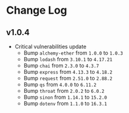# Change Log

## v1.0.4

- Critical vulnerabilities update
  - Bump `alchemy-ether` from `1.0.0` to `1.0.3`
  - Bump `lodash` from `3.10.1` to `4.17.21`
  - Bump `chai` from `2.3.0` to `4.3.7`
  - Bump `express` from `4.13.3` to `4.18.2`
  - Bump `request` from `2.51.0` to `2.88.2`
  - Bump `qs` from `4.0.0` to `6.11.2`
  - Bump `throat` from `2.0.2` to `6.0.2`
  - Bump `sinon` from `1.14.1` to `15.2.0`
  - Bump `dotenv` from `1.1.0` to `16.3.1`
